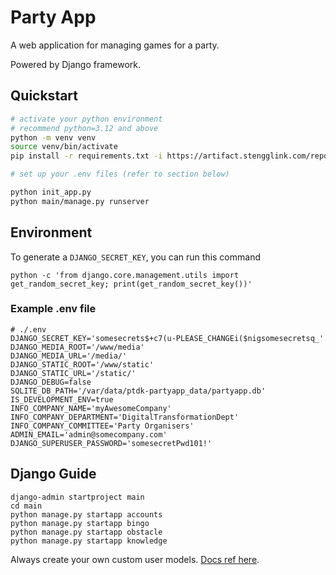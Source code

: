 # Party App

A web application for managing games for a party.

Powered by Django framework.

## Quickstart

```bash
# activate your python environment
# recommend python=3.12 and above
python -m venv venv
source venv/bin/activate
pip install -r requirements.txt -i https://artifact.stengglink.com/repository/pypi-proxy/simple

# set up your .env files (refer to section below)

python init_app.py
python main/manage.py runserver

```

## Environment

To generate a `DJANGO_SECRET_KEY`, you can run this command

`python -c 'from django.core.management.utils import get_random_secret_key; print(get_random_secret_key())'`

### Example .env file

```shell
# ./.env
DJANGO_SECRET_KEY='somesecrets$+c7(u-PLEASE_CHANGEi($nigsomesecretsq_'
DJANGO_MEDIA_ROOT='/www/media'
DJANGO_MEDIA_URL='/media/'
DJANGO_STATIC_ROOT='/www/static'
DJANGO_STATIC_URL='/static/'
DJANGO_DEBUG=false
SQLITE_DB_PATH='/var/data/ptdk-partyapp_data/partyapp.db'
IS_DEVELOPMENT_ENV=true
INFO_COMPANY_NAME='myAwesomeCompany'
INFO_COMPANY_DEPARTMENT='DigitalTransformationDept'
INFO_COMPANY_COMMITTEE='Party Organisers'
ADMIN_EMAIL='admin@somecompany.com'
DJANGO_SUPERUSER_PASSWORD='somesecretPwd101!'
```

## Django Guide

```shell
django-admin startproject main
cd main
python manage.py startapp accounts
python manage.py startapp bingo
python manage.py startapp obstacle
python manage.py startapp knowledge
```

Always create your own custom user models. [Docs ref here](https://learndjango.com/tutorials/django-custom-user-model).
